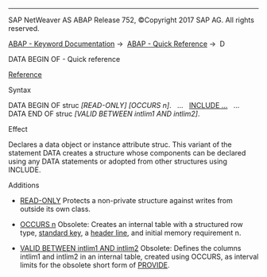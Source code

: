   

* * *

SAP NetWeaver AS ABAP Release 752, ©Copyright 2017 SAP AG. All rights reserved.

[ABAP - Keyword Documentation](javascript:call_link\('abenabap.htm'\)) →  [ABAP - Quick Reference](javascript:call_link\('abenabap_shortref.htm'\)) →  D

DATA BEGIN OF - Quick reference

[Reference](javascript:call_link\('abapdata_struc.htm'\))

Syntax

DATA BEGIN OF struc *\[*READ-ONLY*\]* *\[*OCCURS n*\]*.
  ...
  [INCLUDE ...](javascript:call_link\('abapinclude_type_shortref.htm'\))
  ...
DATA END OF struc *\[*VALID BETWEEN intlim1 AND intlim2*\]*.

Effect

Declares a data object or instance attribute struc. This variant of the statement DATA creates a structure whose components can be declared using any DATA statements or adopted from other structures using INCLUDE.

Additions

-   [READ-ONLY](javascript:call_link\('abapdata_options.htm'\))
    Protects a non-private structure against writes from outside its own class.
    
-   [OCCURS n](javascript:call_link\('abapdata_begin_of_occurs.htm'\))
    Obsolete: Creates an internal table with a structured row type, [standard key](javascript:call_link\('abenstandard_key_glosry.htm'\) "Glossary Entry"), a [header line](javascript:call_link\('abenheader_line_glosry.htm'\) "Glossary Entry"), and initial memory requirement n.
    
-   [VALID BETWEEN intlim1 AND intlim2](javascript:call_link\('abapdata_begin_of_occurs.htm'\))
    Obsolete: Defines the columns intlim1 and intlim2 in an internal table, created using OCCURS, as interval limits for the obsolete short form of [PROVIDE](javascript:call_link\('abapprovide_obsolete.htm'\)).
